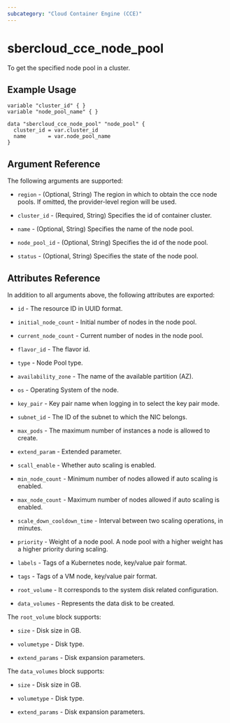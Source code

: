 ```yaml
---
subcategory: "Cloud Container Engine (CCE)"
---
```


# sbercloud\_cce\_node\_pool

To get the specified node pool in a cluster.

## Example Usage

```hcl
variable "cluster_id" { }
variable "node_pool_name" { }

data "sbercloud_cce_node_pool" "node_pool" {
  cluster_id = var.cluster_id
  name       = var.node_pool_name
}
```
## Argument Reference

The following arguments are supported:

* `region` - (Optional, String) The region in which to obtain the cce node pools.
  If omitted, the provider-level region will be used.

* `cluster_id` - (Required, String) Specifies the id of container cluster.

* `name` - (Optional, String) Specifies the name of the node pool.

* `node_pool_id` - (Optional, String) Specifies the id of the node pool.

* `status` - (Optional, String) Specifies the state of the node pool.


## Attributes Reference

In addition to all arguments above, the following attributes are exported:

* `id` - The resource ID in UUID format.

* `initial_node_count` - Initial number of nodes in the node pool.

* `current_node_count` - Current number of nodes in the node pool.

* `flavor_id` - The flavor id.

* `type` - Node Pool type.

* `availability_zone` - The name of the available partition (AZ).

* `os` - Operating System of the node.

* `key_pair` - Key pair name when logging in to select the key pair mode.

* `subnet_id` - The ID of the subnet to which the NIC belongs.

* `max_pods` - The maximum number of instances a node is allowed to create.

* `extend_param` - Extended parameter.

* `scall_enable` - Whether auto scaling is enabled.

* `min_node_count` - Minimum number of nodes allowed if auto scaling is enabled.

* `max_node_count` - Maximum number of nodes allowed if auto scaling is enabled.

* `scale_down_cooldown_time` - Interval between two scaling operations, in minutes.

* `priority` - Weight of a node pool. A node pool with a higher weight has a higher priority during scaling.

* `labels` - Tags of a Kubernetes node, key/value pair format.

* `tags` - Tags of a VM node, key/value pair format.

* `root_volume` - It corresponds to the system disk related configuration.

* `data_volumes` - Represents the data disk to be created.

The `root_volume` block supports:

* `size` - Disk size in GB.

* `volumetype` - Disk type.

* `extend_params` - Disk expansion parameters.

The `data_volumes` block supports:

* `size` - Disk size in GB.

* `volumetype` - Disk type.

* `extend_params` - Disk expansion parameters.
